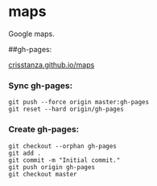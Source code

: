 # maps
Google maps.

##gh-pages:

<a target="_blank" href="http://crisstanza.github.io/maps">crisstanza.github.io/maps</a>


### Sync gh-pages:

```
git push --force origin master:gh-pages
git reset --hard origin/gh-pages
```


### Create gh-pages:

```
git checkout --orphan gh-pages
git add .
git commit -m "Initial commit."
git push origin gh-pages
git checkout master
```
